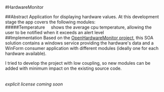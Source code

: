 #HardwareMonitor

##Abstract
Application for displaying hardware values. At this development stage the app covers the following modules:
<br>
#####Temperature
&nbsp;&nbsp;&nbsp;&nbsp;shows the average cpu temperature, allowing the user to be notified when it exceeds an alert level
<br>
##Implementation
Based on the [OpenHardwareMonitor project](http://openhardwaremonitor.org/), this SOA solution contains a windows service providing the hardware's data and a WinForm consumer application with different modules (ideally one for each hardware available).

I tried to develop the project with low coupling, so new modules can be added with minimum impact on the existing source code.
<br><br><br>
*explicit license coming soon*
